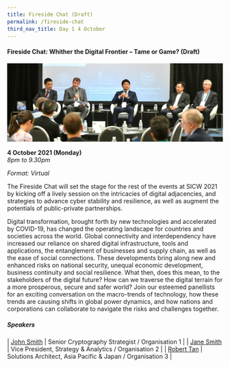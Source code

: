```yaml
---
title: Fireside Chat (Draft)
permalink: /fireside-chat
third_nav_title: Day 1 4 October
---
```

#### **Fireside Chat: Whither the Digital Frontier – Tame or Game? (Draft)**
![Alt text for image on Isomer site](/images/EventBanner_IoT.jpg)

**4 October 2021 (Monday)**  
*8pm to 9.30pm*

*Format: Virtual*

The Fireside Chat will set the stage for the rest of the events at SICW 2021 by kicking off a lively session on the intricacies of digital adjacencies, and strategies to advance cyber stability and resilience, as well as augment the potentials of public-private partnerships.

Digital transformation, brought forth by new technologies and accelerated by COVID-19, has changed the operating landscape for countries and societies across the world. Global connectivity and interdependency have increased our reliance on shared digital infrastructure, tools and applications, the entanglement of businesses and supply chain, as well as the ease of social connections. These developments bring along new and enhanced risks on national security, unequal economic development, business continuity and social resilience. What then, does this mean, to the stakeholders of the digital future? How can we traverse the digital terrain for a more prosperous, secure and safer world? Join our esteemed panellists for an exciting conversation on the macro-trends of technology, how these trends are causing shifts in global power dynamics, and how nations and corporations can collaborate to navigate the risks and challenges together.

##### **Speakers**

| [John Smith](/david-koh)     | Senior Cryptography Strategist / Organisation 1     |
| [Jane Smith](/david-koh)     | Vice President, Strategy & Analytics / Organisation 2     |
| [Robert Tan](/david-koh)     | Solutions Architect, Asia Pacific & Japan / Organisation 3     |
